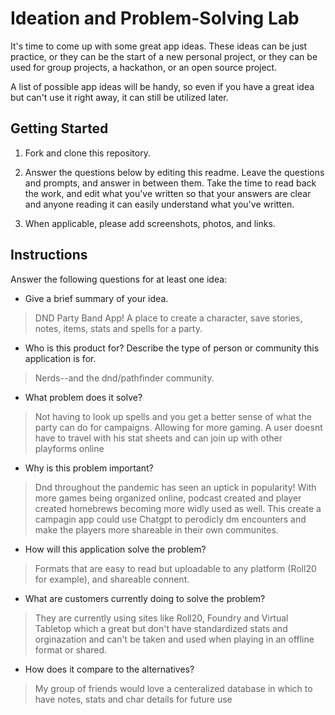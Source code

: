 # Ideation and Problem-Solving Lab

It's time to come up with some great app ideas. These ideas can be just practice, or they can be the start of a new personal project, or they can be used for group projects, a hackathon, or an open source project.

A list of possible app ideas will be handy, so even if you have a great idea but can't use it right away, it can still be utilized later.

## Getting Started

1. Fork and clone this repository.

1. Answer the questions below by editing this readme. Leave the questions and prompts, and answer in between them. Take the time to read back the work, and edit what you've written so that your answers are clear and anyone reading it can easily understand what you've written.

1. When applicable, please add screenshots, photos, and links.

## Instructions

Answer the following questions for at least one idea:

- Give a brief summary of your idea.

> DND Party Band App! A place to create a character, save stories, notes, items, stats and spells for a party.

- Who is this product for? Describe the type of person or community this application is for.

> Nerds--and the dnd/pathfinder community.

- What problem does it solve?

> Not having to look up spells and you get a better sense of what the party can do for campaigns. Allowing for more gaming. A user doesnt have to travel with his stat sheets and can join up with other playforms online 

- Why is this problem important?

> Dnd throughout the pandemic has seen an uptick in popularity! With more games being organized online, podcast created and player created homebrews becoming more widly used as well. This create a campagin app could use Chatgpt to perodicly dm encounters and make the players more shareable in their own communites. 

- How will this application solve the problem?

> Formats that are easy to read but uploadable to any platform (Roll20 for example), and shareable connent. 

- What are customers currently doing to solve the problem?

> They are currently using sites like Roll20, Foundry and Virtual Tabletop which a great but don't have standardized stats and orginazation and can't be taken and used when playing in an offline format or shared.

- How does it compare to the alternatives?

> My group of friends would love a centeralized database in which to have notes, stats and char details for future use
